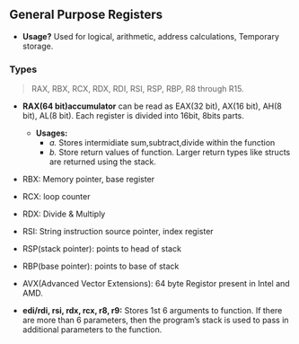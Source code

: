## General Purpose Registers
- **Usage?** Used for logical, arithmetic, address calculations, Temporary storage.

### Types
> RAX, RBX, RCX, RDX, RDI, RSI, RSP, RBP, R8 through R15. 

- **RAX(64 bit)accumulator** can be read as EAX(32 bit), AX(16 bit), AH(8 bit), AL(8 bit). Each register is divided into 16bit, 8bits parts.
  - **Usages:**
    - *a.* Stores intermidiate sum,subtract,divide within the function
    - *b.* Store return values of function. Larger return types like structs are returned using the stack.
- RBX: Memory pointer, base register
- RCX: loop counter
- RDX: Divide & Multiply
- RSI: String instruction source pointer, index register
- RSP(stack pointer): points to head of stack
- RBP(base pointer): points to base of stack
- AVX(Advanced Vector Extensions): 64 byte Registor present in Intel and AMD.

- **edi/rdi, rsi, rdx, rcx, r8, r9:** Stores 1st 6 arguments to function. If there are more than 6 parameters, then the program’s stack is used to pass in additional parameters to the function.
